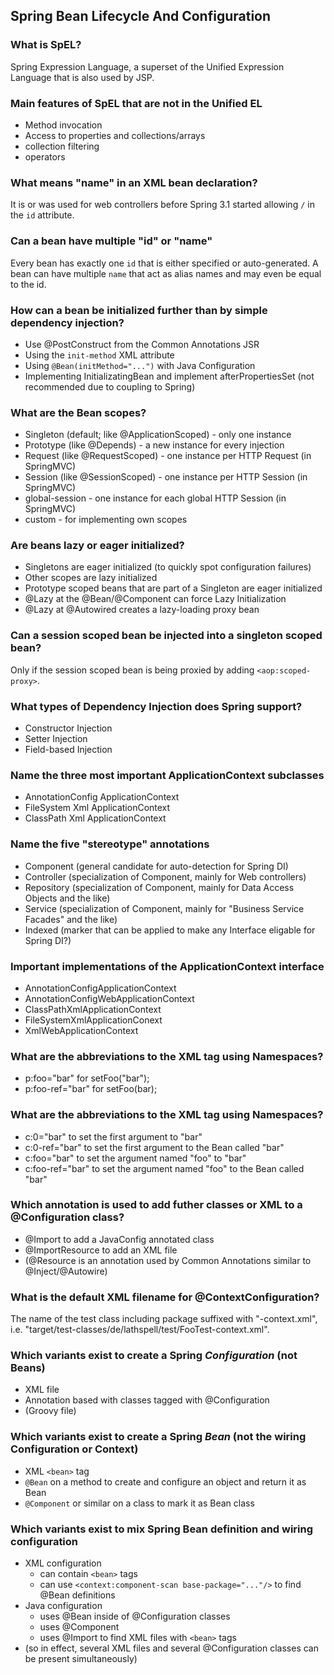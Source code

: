 
## Spring Bean Lifecycle And Configuration

### What is SpEL?
Spring Expression Language, a superset of the Unified Expression Language that is also used by JSP.

### Main features of SpEL that are not in the Unified EL
* Method invocation
* Access to properties and collections/arrays
* collection filtering
* operators

### What means "name" in an XML bean declaration?
It is or was used for web controllers before Spring 3.1 started allowing `/` in the `id` attribute.

### Can a bean have multiple "id" or "name"
Every bean has exactly one `id` that is either specified or auto-generated.
A bean can have multiple `name` that act as alias names and may even be equal to the id.

### How can a bean be initialized further than by simple dependency injection?
* Use @PostConstruct from the Common Annotations JSR
* Using the `init-method` XML attribute
* Using `@Bean(initMethod="...")` with Java Configuration
* Implementing InitializatingBean and implement afterPropertiesSet (not recommended due to coupling to Spring)

### What are the Bean scopes?
* Singleton (default; like @ApplicationScoped) - only one instance
* Prototype (like @Depends) - a new instance for every injection
* Request (like @RequestScoped) - one instance per HTTP Request (in SpringMVC)
* Session (like @SessionScoped) - one instance per HTTP Session (in SpringMVC)
* global-session - one instance for each global HTTP Session (in SpringMVC)
* custom - for implementing own scopes

### Are beans lazy or eager initialized?
* Singletons are eager initialized (to quickly spot configuration failures)
* Other scopes are lazy initialized
* Prototype scoped beans that are part of a Singleton are eager initialized
* @Lazy at the @Bean/@Component can force Lazy Initialization
* @Lazy at @Autowired creates a lazy-loading proxy bean

### Can a session scoped bean be injected into a singleton scoped bean?
Only if the session scoped bean is being proxied by adding `<aop:scoped-proxy>`.

### What types of Dependency Injection does Spring support?
* Constructor Injection
* Setter Injection
* Field-based Injection

### Name the three most important ApplicationContext subclasses
* AnnotationConfig ApplicationContext
* FileSystem Xml ApplicationContext
* ClassPath Xml ApplicationContext

### Name the five "stereotype" annotations
* Component     (general candidate for auto-detection for Spring DI)
* Controller    (specialization of Component, mainly for Web controllers)
* Repository    (specialization of Component, mainly for Data Access Objects and the like)
* Service       (specialization of Component, mainly for "Business Service Facades" and the like)
* Indexed       (marker that can be applied to make any Interface eligable for Spring DI?)

### Important implementations of the ApplicationContext interface
* AnnotationConfigApplicationContext
* AnnotationConfigWebApplicationContext
* ClassPathXmlApplicationContext
* FileSystemXmlApplicationConext
* XmlWebApplicationContext

### What are the abbreviations to the XML <property> tag using Namespaces?
* p:foo="bar" for setFoo("bar");
* p:foo-ref="bar" for setFoo(bar);

### What are the abbreviations to the XML <constructor-arg> tag using Namespaces?
* c:0="bar" to set the first argument to "bar"
* c:0-ref="bar" to set the first argument to the Bean called "bar"
* c:foo="bar" to set the argument named "foo" to "bar"
* c:foo-ref="bar" to set the argument named "foo" to the Bean called "bar"

### Which annotation is used to add futher classes or XML to a @Configuration class?
* @Import to add a JavaConfig annotated class
* @ImportResource to add an XML file
* (@Resource is an annotation used by Common Annotations similar to @Inject/@Autowire)

### What is the default XML filename for @ContextConfiguration?
The name of the test class including package suffixed with "-context.xml",
i.e. "target/test-classes/de/lathspell/test/FooTest-context.xml".

### Which variants exist to create a Spring *Configuration* (not Beans)
* XML file
* Annotation based with classes tagged with @Configuration
* (Groovy file)

### Which variants exist to create a Spring *Bean* (not the wiring Configuration or Context) 
* XML `<bean>` tag
* `@Bean` on a method to create and configure an object and return it as Bean
* `@Component` or similar on a class to mark it as Bean class

### Which variants exist to mix Spring Bean definition and wiring configuration
* XML configuration 
    * can contain `<bean>` tags
    * can use `<context:component-scan base-package="..."/>` to find @Bean definitions
* Java configuration
    * uses @Bean inside of @Configuration classes
    * uses @Component
    * uses @Import to find XML files with `<bean>` tags
* (so in effect, several XML files and several @Configuration classes can be present simultaneously)
